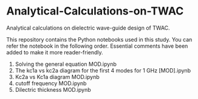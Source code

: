 # Analytical-Calculations-on-TWAC
Analytical calculations on dielectric wave-guide design of TWAC.

This repository contains the Python notebooks used in this study. You can refer the notebook in the following order.
Essential comments have been added to make it more reader-friendly.

1. Solving the general equation MOD.ipynb
2. The kc1a vs kc2a diagram for the first 4 modes for 1 GHz [MOD].ipynb
3. Kc2a vs Kc1a diagram MOD.ipynb
4. cutoff frequency MOD.ipynb
5. Dilectric thickness MOD.ipynb
